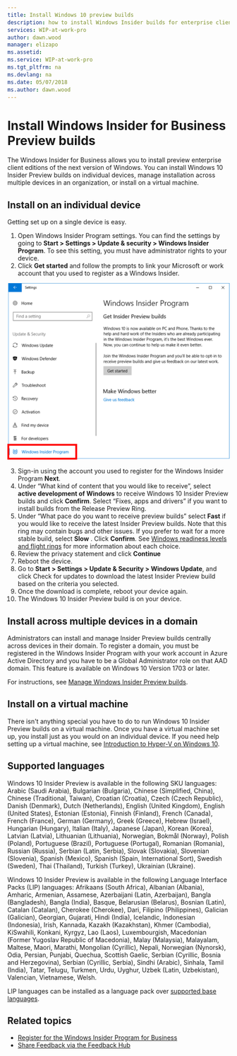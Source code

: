 ```yaml
---
title: Install Windows 10 preview builds
description: how to install Windows Insider builds for enterprise client devices
services: WIP-at-work-pro
author: dawn.wood
manager: elizapo
ms.assetid: 
ms.service: WIP-at-work-pro
ms.tgt_pltfrm: na
ms.devlang: na
ms.date: 05/07/2018
ms.author: dawn.wood
---
```




# Install Windows Insider for Business Preview builds
The Windows Insider for Business allows you to install preview enterprise client editions of the next version of Windows. You can install Windows 10 Insider Preview builds on individual devices, manage installation across multiple devices in an organization, or install on a virtual machine. 

## Install on an individual device
Getting set up on a single device is easy. 
1. Open Windows Insider Program settings. You can find the settings by going to <b>Start > Settings > Update & security > Windows Insider Program</b>. To see this setting, you must have administrator rights to your device.
2. Click <b>Get started</b> and follow the prompts to link your Microsoft or work account that you used to register as a Windows Insider. 

![alt text](images/wip4biz_prompts.png "Get started button for installing WIP builds")

3. Sign-in using the account you used to register for the Windows Insider Program <b>Next</b>.
4. Under “What kind of content that you would like to receive”, select <b>active development of Windows</b> to receive Windows 10 Insider Preview builds and click <b>Confirm</b>. Select “Fixes, apps and drivers” if you want to install builds from the Release Preview Ring. 
5. Under “What pace do you want to receive preview builds” select <b>Fast</b> if you would like to receive the latest Insider Preview builds. Note that this ring may contain bugs and other issues. If you prefer to wait for a more stable build, select <b>Slow</b> . Click <b>Confirm</b>. See [Windows readiness levels and flight rings](wip-4-biz-flight-levels-and-rings.md) for more information about each choice. 
6. Review the privacy statement and click <b>Continue</b>
7. Reboot the device. 
8. Go to <b>Start > Settings > Update & Security > Windows Update</b>, and click Check for updates to download the latest Insider Preview build based on the criteria you selected.
9. Once the download is complete, reboot your device again. 
10. The Windows 10 Insider Preview build is on your device. 

## Install across multiple devices in a domain 
Administrators can install and manage Insider Preview builds centrally across devices in their domain. To register a domain, you must be registered in the Windows Insider Program with your work account in Azure Active Directory and you have to be a Global Administrator role on that AAD domain. This feature is available on Windows 10 Version 1703 or later. 

For instructions, see [Manage Windows Insider Preview builds](wip-4-biz-manage-builds.md).

## Install on a virtual machine
There isn't anything special you have to do to run Windows 10 Insider Preview builds on a virtual machine. Once you have a virtual machine set up, you install just as you would on an individual device. If you need help setting up a virtual machine, see [Introduction to Hyper-V on Windows 10](https://docs.microsoft.com/virtualization/hyper-v-on-windows/about/).

## Supported languages
Windows 10 Insider Preview is available in the following SKU languages:
Arabic (Saudi Arabia), Bulgarian (Bulgaria), Chinese (Simplified, China), Chinese (Traditional, Taiwan), Croatian (Croatia), Czech (Czech Republic), Danish (Denmark), Dutch (Netherlands), English (United Kingdom), English (United States), Estonian (Estonia), Finnish (Finland), French (Canada), French (France), German (Germany), Greek (Greece), Hebrew (Israel), Hungarian (Hungary), Italian (Italy), Japanese (Japan), Korean (Korea), Latvian (Latvia), Lithuanian (Lithuania), Norwegian, Bokmål (Norway), Polish (Poland), Portuguese (Brazil), Portuguese (Portugal), Romanian (Romania), Russian (Russia), Serbian (Latin, Serbia), Slovak (Slovakia), Slovenian (Slovenia), Spanish (Mexico), Spanish (Spain, International Sort), Swedish (Sweden), Thai (Thailand), Turkish (Turkey), Ukrainian (Ukraine).

Windows 10 Insider Preview is available in the following Language Interface Packs (LIP) languages:
Afrikaans (South Africa), Albanian (Albania), Amharic, Armenian, Assamese, Azerbaijani (Latin, Azerbaijan), Bangla (Bangladesh), Bangla (India), Basque, Belarusian (Belarus), Bosnian (Latin), Catalan (Catalan), Cherokee (Cherokee), Dari, Filipino (Philippines), Galician (Galician), Georgian, Gujarati, Hindi (India), Icelandic, Indonesian (Indonesia), Irish, Kannada, Kazakh (Kazakhstan), Khmer (Cambodia), KiSwahili, Konkani, Kyrgyz, Lao (Laos), Luxembourgish, Macedonian (Former Yugoslav Republic of Macedonia), Malay (Malaysia), Malayalam, Maltese, Maori, Marathi, Mongolian (Cyrillic), Nepali, Norwegian (Nynorsk), Odia, Persian, Punjabi, Quechua, Scottish Gaelic, Serbian (Cyrillic, Bosnia and Herzegovina), Serbian (Cyrillic, Serbia), Sindhi (Arabic), Sinhala, Tamil (India), Tatar, Telugu, Turkmen, Urdu, Uyghur, Uzbek (Latin, Uzbekistan), Valencian, Vietnamese, Welsh.

LIP languages can be installed as a language pack over [supported base languages](https://support.microsoft.com/en-us/help/14236/language-packs).

## Related topics

* [Register for the Windows Insider Program for Business](wip-4-biz-register.md)
* [Share Feedback via the Feedback Hub](wip-4-biz-feedback-hub.md)
